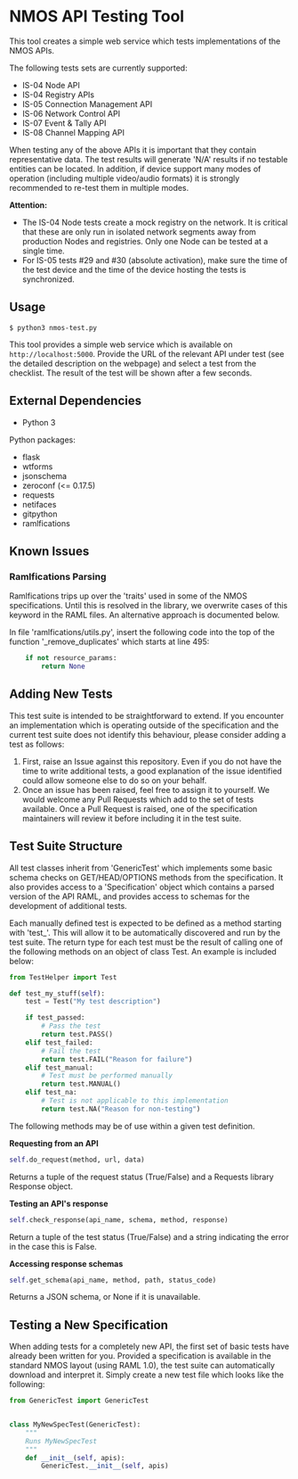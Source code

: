 # NMOS API Testing Tool

This tool creates a simple web service which tests implementations of the NMOS APIs.

The following tests sets are currently supported:
*   IS-04 Node API
*   IS-04 Registry APIs
*   IS-05 Connection Management API
*   IS-06 Network Control API
*   IS-07 Event & Tally API
*   IS-08 Channel Mapping API

When testing any of the above APIs it is important that they contain representative data. The test results will generate 'N/A' results if no testable entities can be located. In addition, if device support many modes of operation (including multiple video/audio formats) it is strongly recommended to re-test them in multiple modes.

**Attention:**
*   The IS-04 Node tests create a mock registry on the network. It is critical that these are only run in isolated network segments away from production Nodes and registries. Only one Node can be tested at a single time.
*   For IS-05 tests #29 and #30 (absolute activation), make sure the time of the test device and the time of the device hosting the tests is synchronized.

## Usage

```
$ python3 nmos-test.py
```

This tool provides a simple web service which is available on `http://localhost:5000`.
Provide the URL of the relevant API under test (see the detailed description on the webpage) and select a test from the checklist. The result of the test will be shown after a few seconds.

## External Dependencies

*   Python 3

Python packages:
*   flask
*   wtforms
*   jsonschema
*   zeroconf (<= 0.17.5)
*   requests
*   netifaces
*   gitpython
*   ramlfications

## Known Issues

### Ramlfications Parsing

Ramlfications trips up over the 'traits' used in some of the NMOS specifications. Until this is resolved in the library, we overwrite cases of this keyword in the RAML files. An alternative approach is documented below.

In file 'ramlfications/utils.py', insert the following code into the top of the function '\_remove_duplicates' which starts at line 495:

```python
    if not resource_params:
        return None
```

## Adding New Tests

This test suite is intended to be straightforward to extend. If you encounter an implementation which is operating outside of the specification and the current test suite does not identify this behaviour, please consider adding a test as follows:

1.  First, raise an Issue against this repository. Even if you do not have the time to write additional tests, a good explanation of the issue identified could allow someone else to do so on your behalf.
2.  Once an issue has been raised, feel free to assign it to yourself. We would welcome any Pull Requests which add to the set of tests available. Once a Pull Request is raised, one of the specification maintainers will review it before including it in the test suite.

## Test Suite Structure

All test classes inherit from 'GenericTest' which implements some basic schema checks on GET/HEAD/OPTIONS methods from the specification. It also provides access to a 'Specification' object which contains a parsed version of the API RAML, and provides access to schemas for the development of additional tests.

Each manually defined test is expected to be defined as a method starting with 'test_'. This will allow it to be automatically discovered and run by the test suite. The return type for each test must be the result of calling one of the following methods on an object of class Test. An example is included below:

```python
from TestHelper import Test

def test_my_stuff(self):
    test = Test("My test description")

    if test_passed:
        # Pass the test
        return test.PASS()
    elif test_failed:
        # Fail the test
        return test.FAIL("Reason for failure")
    elif test_manual:
        # Test must be performed manually
        return test.MANUAL()
    elif test_na:
        # Test is not applicable to this implementation
        return test.NA("Reason for non-testing")
```

The following methods may be of use within a given test definition.

**Requesting from an API**
```python
self.do_request(method, url, data)
```
Returns a tuple of the request status (True/False) and a Requests library Response object.

**Testing an API's response**
```python
self.check_response(api_name, schema, method, response)
```
Return a tuple of the test status (True/False) and a string indicating the error in the case this is False.

**Accessing response schemas**
```python
self.get_schema(api_name, method, path, status_code)
```
Returns a JSON schema, or None if it is unavailable.

## Testing a New Specification

When adding tests for a completely new API, the first set of basic tests have already been written for you. Provided a specification is available in the standard NMOS layout (using RAML 1.0), the test suite can automatically download and interpret it. Simply create a new test file which looks like the following:

```python
from GenericTest import GenericTest


class MyNewSpecTest(GenericTest):
    """
    Runs MyNewSpecTest
    """
    def __init__(self, apis):
        GenericTest.__init__(self, apis)
```

